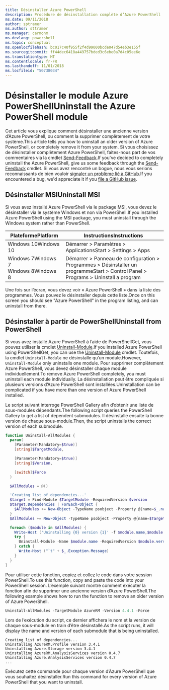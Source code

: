 ```yaml
---
title: Désinstaller Azure PowerShell
description: Procédure de désinstallation complète d’Azure PowerShell
ms.date: 09/11/2018
author: sptramer
ms.author: sttramer
ms.manager: carmonm
ms.devlang: powershell
ms.topic: conceptual
ms.openlocfilehash: bc017c40f955f2f4d99000bcde047d54eb3e155f
ms.sourcegitcommit: ff44dec6418a449757bded3c6ebe0a7d4c05ee6e
ms.translationtype: HT
ms.contentlocale: fr-FR
ms.lasthandoff: 11/01/2018
ms.locfileid: "50738034"
---
```

# <a name="uninstall-the-azure-powershell-module"></a><span data-ttu-id="5ded7-103">Désinstaller le module Azure PowerShell</span><span class="sxs-lookup"><span data-stu-id="5ded7-103">Uninstall the Azure PowerShell module</span></span>

<span data-ttu-id="5ded7-104">Cet article vous explique comment désinstaller une ancienne version d’Azure PowerShell, ou comment la supprimer complètement de votre système.</span><span class="sxs-lookup"><span data-stu-id="5ded7-104">This article tells you how to uninstall an older version of Azure PowerShell, or completely remove it from your system.</span></span> <span data-ttu-id="5ded7-105">Si vous choisissez de désinstaller complètement Azure PowerShell, faites-nous part de vos commentaires via la cmdlet [Send-Feedback](/powershell/module/azurerm.profile/send-feedback).</span><span class="sxs-lookup"><span data-stu-id="5ded7-105">If you've decided to completely uninstall the Azure PowerShell, give us some feedback through the [Send-Feedback](/powershell/module/azurerm.profile/send-feedback) cmdlet.</span></span>
<span data-ttu-id="5ded7-106">Si vous avez rencontré un bogue, nous vous serions reconnaissants de bien vouloir [signaler un problème lié à GitHub](https://github.com/azure/azure-powershell/issues).</span><span class="sxs-lookup"><span data-stu-id="5ded7-106">If you encountered a bug, we'd appreciate it if you [file a GitHub issue](https://github.com/azure/azure-powershell/issues).</span></span>

## <a name="uninstall-msi"></a><span data-ttu-id="5ded7-107">Désinstaller MSI</span><span class="sxs-lookup"><span data-stu-id="5ded7-107">Uninstall MSI</span></span>

<span data-ttu-id="5ded7-108">Si vous avez installé Azure PowerShell via le package MSI, vous devez le désinstaller via le système Windows et non via PowerShell.</span><span class="sxs-lookup"><span data-stu-id="5ded7-108">If you installed Azure PowerShell using the MSI package, you must uninstall through the Windows system rather than PowerShell.</span></span>

| <span data-ttu-id="5ded7-109">Plateforme</span><span class="sxs-lookup"><span data-stu-id="5ded7-109">Platform</span></span> | <span data-ttu-id="5ded7-110">Instructions</span><span class="sxs-lookup"><span data-stu-id="5ded7-110">Instructions</span></span> |
|----------|--------------|
| <span data-ttu-id="5ded7-111">Windows 10</span><span class="sxs-lookup"><span data-stu-id="5ded7-111">Windows 10</span></span> | <span data-ttu-id="5ded7-112">Démarrer > Paramètres > Applications</span><span class="sxs-lookup"><span data-stu-id="5ded7-112">Start > Settings > Apps</span></span> |
| <span data-ttu-id="5ded7-113">Windows 7</span><span class="sxs-lookup"><span data-stu-id="5ded7-113">Windows 7</span></span> </br><span data-ttu-id="5ded7-114">Windows 8</span><span class="sxs-lookup"><span data-stu-id="5ded7-114">Windows 8</span></span> | <span data-ttu-id="5ded7-115">Démarrer > Panneau de configuration > Programmes > Désinstaller un programme</span><span class="sxs-lookup"><span data-stu-id="5ded7-115">Start > Control Panel > Programs > Uninstall a program</span></span> |

<span data-ttu-id="5ded7-116">Une fois sur l’écran, vous devez voir « Azure PowerShell » dans la liste des programmes. Vous pouvez le désinstaller depuis cette liste.</span><span class="sxs-lookup"><span data-stu-id="5ded7-116">Once on this screen you should see "Azure PowerShell" in the program listing, and can uninstall from there.</span></span>

## <a name="uninstall-from-powershell"></a><span data-ttu-id="5ded7-117">Désinstaller à partir de PowerShell</span><span class="sxs-lookup"><span data-stu-id="5ded7-117">Uninstall from PowerShell</span></span>

<span data-ttu-id="5ded7-118">Si vous avez installé Azure PowerShell à l’aide de PowerShellGet, vous pouvez utiliser la cmdlet [Uninstall-Module](/powershell/module/powershellget/uninstall-module).</span><span class="sxs-lookup"><span data-stu-id="5ded7-118">If you installed Azure PowerShell using PowerShellGet, you can use the [Uninstall-Module](/powershell/module/powershellget/uninstall-module) cmdlet.</span></span> <span data-ttu-id="5ded7-119">Toutefois, la cmdlet `Uninstall-Module` ne désinstalle qu’un module.</span><span class="sxs-lookup"><span data-stu-id="5ded7-119">However, `Uninstall-Module` only uninstalls one module.</span></span> <span data-ttu-id="5ded7-120">Pour supprimer complètement Azure PowerShell, vous devez désinstaller chaque module individuellement.</span><span class="sxs-lookup"><span data-stu-id="5ded7-120">To remove Azure PowerShell completely, you must uninstall each module individually.</span></span> <span data-ttu-id="5ded7-121">La désinstallation peut être compliquée si plusieurs versions d’Azure PowerShell sont installées.</span><span class="sxs-lookup"><span data-stu-id="5ded7-121">Uninstallation can be complicated if you have more than one version of Azure PowerShell installed.</span></span>

<span data-ttu-id="5ded7-122">Le script suivant interroge PowerShell Gallery afin d’obtenir une liste de sous-modules dépendants.</span><span class="sxs-lookup"><span data-stu-id="5ded7-122">The following script queries the PowerShell Gallery to get a list of dependent submodules.</span></span> <span data-ttu-id="5ded7-123">Il désinstalle ensuite la bonne version de chaque sous-module.</span><span class="sxs-lookup"><span data-stu-id="5ded7-123">Then, the script uninstalls the correct version of each submodule.</span></span>

```powershell
function Uninstall-AllModules {
  param(
    [Parameter(Mandatory=$true)]
    [string]$TargetModule,

    [Parameter(Mandatory=$true)]
    [string]$Version,

    [switch]$Force
  )

  $AllModules = @()

  'Creating list of dependencies...'
  $target = Find-Module $TargetModule -RequiredVersion $version
  $target.Dependencies | ForEach-Object {
    $AllModules += New-Object -TypeName psobject -Property @{name=$_.name; version=$_.requiredversion}
  }
  $AllModules += New-Object -TypeName psobject -Property @{name=$TargetModule; version=$Version}

  foreach ($module in $AllModules) {
    Write-Host ('Uninstalling {0} version {1}' -f $module.name,$module.version)
    try {
      Uninstall-Module -Name $module.name -RequiredVersion $module.version -Force:$Force -ErrorAction Stop
    } catch {
      Write-Host ("`t" + $_.Exception.Message)
    }
  }
}
```

<span data-ttu-id="5ded7-124">Pour utiliser cette fonction, copiez et collez le code dans votre session PowerShell.</span><span class="sxs-lookup"><span data-stu-id="5ded7-124">To use this function, copy and paste the code into your PowerShell session.</span></span> <span data-ttu-id="5ded7-125">L’exemple suivant montre comment exécuter la fonction afin de supprimer une ancienne version d’Azure PowerShell.</span><span class="sxs-lookup"><span data-stu-id="5ded7-125">The following example shows how to run the function to remove an older version of Azure PowerShell.</span></span>

```powershell
Uninstall-AllModules -TargetModule AzureRM -Version 4.4.1 -Force
```

<span data-ttu-id="5ded7-126">Lors de l’exécution du script, ce dernier affichera le nom et la version de chaque sous-module en train d’être désinstallé.</span><span class="sxs-lookup"><span data-stu-id="5ded7-126">As the script runs, it will display the name and version of each submodule that is being uninstalled.</span></span>

```output
Creating list of dependencies...
Uninstalling AzureRM.Profile version 3.4.1
Uninstalling Azure.Storage version 3.4.1
Uninstalling AzureRM.AnalysisServices version 0.4.7
Uninstalling Azure.AnalysisServices version 0.4.7
...
```

<span data-ttu-id="5ded7-127">Exécutez cette commande pour chaque version d’Azure PowerShell que vous souhaitez désinstaller.</span><span class="sxs-lookup"><span data-stu-id="5ded7-127">Run this command for every version of Azure PowerShell that you want to uninstall.</span></span>
